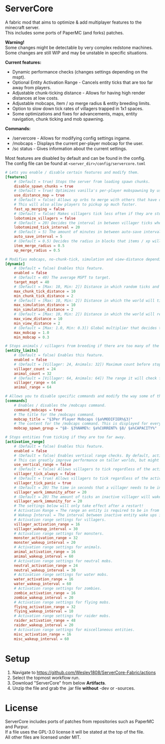 # ServerCore
A fabric mod that aims to optimize & add multiplayer features to the minecraft server.\
This includes some ports of PaperMC (and forks) patches.

**Warning!**\
Some changes might be detectable by very complex redstone machines.\
Some changes are still WIP and may be unstable in specific situations.

**Current features:**
- Dynamic performance checks (changes settings depending on the mspt).
- Optional Entity Activation Range - Cancels entity ticks that are too far away from players.
- Adjustable chunk-ticking distance - Allows for having high render distances at low costs.
- Adjustable mobcaps, item / xp merge radius & entity breeding limits.
- Option to slow down tick rates of villagers trapped in 1x1 spaces.
- Some optimizations and fixes for advancements, maps, entity navigation, chunk ticking and mob spawning.

**Commands:**
- /servercore <name> <value> - Allows for modifying config settings ingame.
- /mobcaps - Displays the current per-player mobcap for the user.
- /sc status - Gives information about the current settings.

Most features are disabled by default and can be found in the config.\
The config file can be found at `<server_dir>/config/servercore.toml`
```toml
# Lets you enable / disable certain features and modify them.
[features]
    # (Default = true) Stops the server from loading spawn chunks.
    disable_spawn_chunks = true
    # (Default = true) Optimizes vanilla's per-player mobspawning by using PaperMC's PlayerMobDistanceMap.
    use_distance_map = true
    # (Default = false) Allows xp orbs to merge with others that have different experience amounts.
    # This will also allow players to pickup xp much faster.
    fast_xp_merging = false
    # (Default = false) Makes villagers tick less often if they are stuck in a 1x1 space.
    lobotomize_villagers = false
    # (Default = 20) Decides the interval in between villager ticks when lobotomized.
    lobotomized_tick_interval = 20
    # (Default = 5) The amount of minutes in between auto-save intervals when /save-on is active.
    auto_save_interval = 5
    # (Default = 0.5) Decides the radius in blocks that items / xp will merge at.
    item_merge_radius = 0.5
    xp_merge_radius = 0.5

# Modifies mobcaps, no-chunk-tick, simulation and view-distance depending on the MSPT.
[dynamic]
    # (Default = false) Enables this feature.
    enabled = false
    # (Default = 40) The average MSPT to target.
    target_mspt = 40
    # (Default = [Max: 10, Min: 2]) Distance in which random ticks and mobspawning can happen.
    max_chunk_tick_distance = 10
    min_chunk_tick_distance = 2
    # (Default = [Max: 10, Min: 2]) Distance in which the world will tick, similar to no-tick-vd.
    max_simulation_distance = 10
    min_simulation_distance = 2
    # (Default = [Max: 10, Min: 2]) Distance in which the world will render.
    max_view_distance = 10
    min_view_distance = 2
    # (Default = [Max: 1.0, Min: 0.3]) Global multiplier that decides the percentage of the mobcap to be used.
    max_mobcap = 1.0
    min_mobcap = 0.3

# Stops animals / villagers from breeding if there are too many of the same type nearby.
[entity_limits]
    # (Default = false) Enables this feature.
    enabled = false
    # (Default = [Villager: 24, Animals: 32]) Maximum count before stopping entities of the same type from breeding.
    villager_count = 24
    animal_count = 32
    # (Default = [Villager: 64, Animals: 64]) The range it will check for entities of the same type.
    villager_range = 64
    animal_range = 64

# Allows you to disable specific commands and modify the way some of them are formatted.
[commands]
    # Enables / disables the /mobcaps command.
    command_mobcaps = true
    # The title for the /mobcaps command.
    mobcap_title = "§3Per Player Mobcaps (§a%MODIFIER%§3)"
    # The content for the /mobcaps command. This is displayed for every existing spawngroup.
    mobcap_spawn_group = "§8- §3%NAME%: §a%CURRENT% §8/ §a%CAPACITY%"

# Stops entities from ticking if they are too far away.
[activation_range]
    # (Default = false) Enables this feature.
    enabled = false
    # (Default = false) Enables vertical range checks. By default, activation ranges only work horizontally.
    # This can greatly improve performance on taller worlds, but might break a few very specific ai-based mobfarms.
    use_vertical_range = false
    # (Default = false) Allows villagers to tick regardless of the activation range.
    villager_tick_always = false
    # (Default = true) Allows villagers to tick regardless of the activation range when panicking.
    villager_tick_panic = true
    # (Default = 20) The time in seconds that a villager needs to be inactive for before obtaining work immunity (if it has work tasks).
    villager_work_immunity_after = 20
    # (Default = 20) The amount of ticks an inactive villager will wake up for when it has work immunity.
    villager_work_immunity_for = 20
    # The settings below will only take effect after a restart!
    # Activation Range = The range an entity is required to be in from a player to tick.
    # Wakeup Interval = The interval between inactive entity wake ups in seconds.
    # Activation range settings for villagers.
    villager_activation_range = 16
    villager_wakeup_interval = 30
    # Activation range settings for monsters.
    monster_activation_range = 32
    monster_wakeup_interval = 20
    # Activation range settings for animals.
    animal_activation_range = 16
    animal_wakeup_interval = 60
    # Activation range settings for neutral mobs.
    neutral_activation_range = 24
    neutral_wakeup_interval = 30
    # Activation range settings for water mobs.
    water_activation_range = 16
    water_wakeup_interval = 60
    # Activation range settings for zombies.
    zombie_activation_range = 16
    zombie_wakeup_interval = 20
    # Activation range settings for flying mobs.
    flying_activation_range = 32
    flying_wakeup_interval = 10
    # Activation range settings for raider mobs.
    raider_activation_range = 48
    raider_wakeup_interval = 20
    # Activation range settings for miscellaneous entities.
    misc_activation_range = 16
    misc_wakeup_interval = 60
```

# Setup
1. Navigate to https://github.com/Wesley1808/ServerCore-Fabric/actions
2. Select the topmost workflow run.
3. Download "ServerCore" from below **Artifacts**.
4. Unzip the file and grab the .jar file **without** -dev or -sources.

# License
ServerCore includes ports of patches from repositories such as PaperMC and Purpur.\
If a file uses the GPL-3.0 license it will be stated at the top of the file.\
All other files are licensed under MIT.